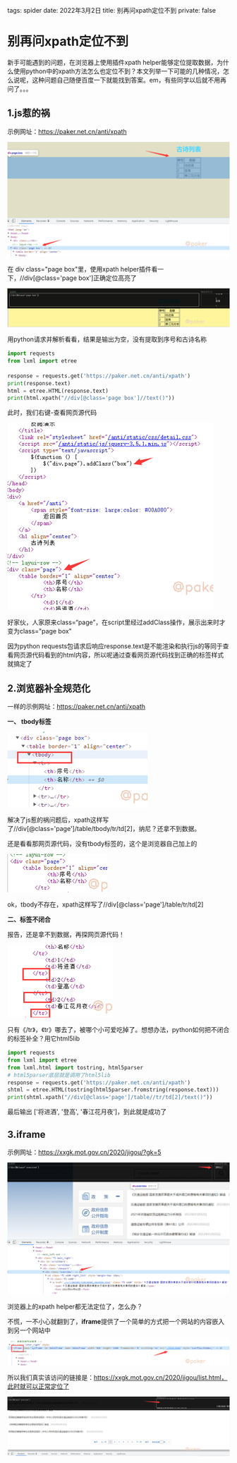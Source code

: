 tags: spider
date: 2022年3月2日
title: 别再问xpath定位不到
private: false

# 别再问xpath定位不到

新手可能遇到的问题，在浏览器上使用插件xpath helper能够定位提取数据，为什么使用python中的xpath方法怎么也定位不到？本文列举一下可能的几种情况，怎么说呢，这种问题自己随便百度一下就能找到答案。em，有些同学以后就不用再问了。。。

## 1.js惹的祸

示例网址：https://paker.net.cn/anti/xpath

<img src="image-20220302140451524.png" alt="image-20220302140451524" style="zoom:80%;" />

在 div class="page box"里，使用xpath helper插件看一下，//div[@class='page box']正确定位高亮了

<img src="image-20220302140620132.png" alt="image-20220302140620132" style="zoom:80%;" />

用python请求并解析看看，结果是输出为空，没有提取到序号和古诗名称

```python
import requests
from lxml import etree

response = requests.get('https://paker.net.cn/anti/xpath')
print(response.text)
html = etree.HTML(response.text)
print(html.xpath("//div[@class='page box']//text()"))
```

此时，我们右键-查看网页源代码

![image-20220302141519379](image-20220302141519379.png)

好家伙，人家原来class=“page”，在script里经过addClass操作，展示出来时才变为class="page box"

因为python requests包请求后响应response.text是不能渲染和执行js的等同于查看网页源代码看到的html内容，所以呢通过查看网页源代码找到正确的标签样式就搞定了

## 2.浏览器补全规范化

一样的示例网址：https://paker.net.cn/anti/xpath

**一、 tbody标签**

![image-20220302142224453](image-20220302142224453.png)

解决了js惹的祸问题后，xpath这样写了//div[@class='page']/table/tbody/tr/td[2]，纳尼？还拿不到数据。

还是看看那网页源代码，没有tbody标签的，这个是浏览器自己加上的

![image-20220302142448552](image-20220302142448552.png)

ok，tbody不存在，xpath这样写了//div[@class='page']/table/tr/td[2]

**二、标签不闭合**

报告，还是拿不到数据，再探网页源代码！

![image-20220302142748368](image-20220302142748368.png)

只有《/tr》，《tr》哪去了，被哪个小可爱吃掉了。想想办法，python如何把不闭合的标签补全？用它html5lib

```python
import requests
from lxml import etree
from lxml.html import tostring, html5parser
# html5parser底层就是调用了html5lib
response = requests.get('https://paker.net.cn/anti/xpath')
shtml = etree.HTML(tostring(html5parser.fromstring(response.text)))
print(shtml.xpath("//div[@class='page']/table//tr/td[2]/text()"))
```

最后输出 ['将进酒', '登高', '春江花月夜']，到此就是成功了

## 3.iframe

示例网址：https://xxgk.mot.gov.cn/2020/jigou/?gk=5

<img src="image-20220302143545948.png" alt="image-20220302143545948" style="zoom: 80%;" />

浏览器上的xpath helper都无法定位了，怎么办？

不慌，一不小心就翻到了，**iframe**提供了一个简单的方式把一个网站的内容嵌入到另一个网站中

![image-20220302143714046](image-20220302143714046.png)

所以我们真实该访问的链接是：https://xxgk.mot.gov.cn/2020/jigou/list.html，此时就可以正常定位了

![image-20220302144218452](image-20220302144218452.png)